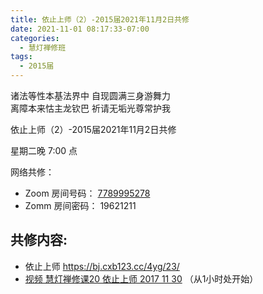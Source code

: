 ```yaml
---
title: 依止上师（2）-2015届2021年11月2日共修
date: 2021-11-01 08:17:33-07:00
categories:
  - 慧灯禅修班
tags:
  - 2015届
---
```

诸法等性本基法界中 自现圆满三身游舞力  
离障本来怙主龙钦巴 祈请无垢光尊常护我

依止上师（2）-2015届2021年11月2日共修

星期二晚 7:00 点

网络共修：

- Zoom 房间号码： [7789995278](https://us02web.zoom.us/j/7789995278?pwd=VjZmbWJFY2k2K0E5RVB2cTNIQmhqUT09)
- Zomm 房间密码： 19621211

## 共修内容:

- 依止上师 <https://bj.cxb123.cc/4yg/23/> 
- [视频 慧灯禅修课20 依止上师 2017 11 30](https://www.youtube.com/watch?v=oDOCBvUIzoI&list=PL7aUyQTIJqAhNhpev_O9Sw0cBxfrWhP1U&index=36) （从1小时处开始）
